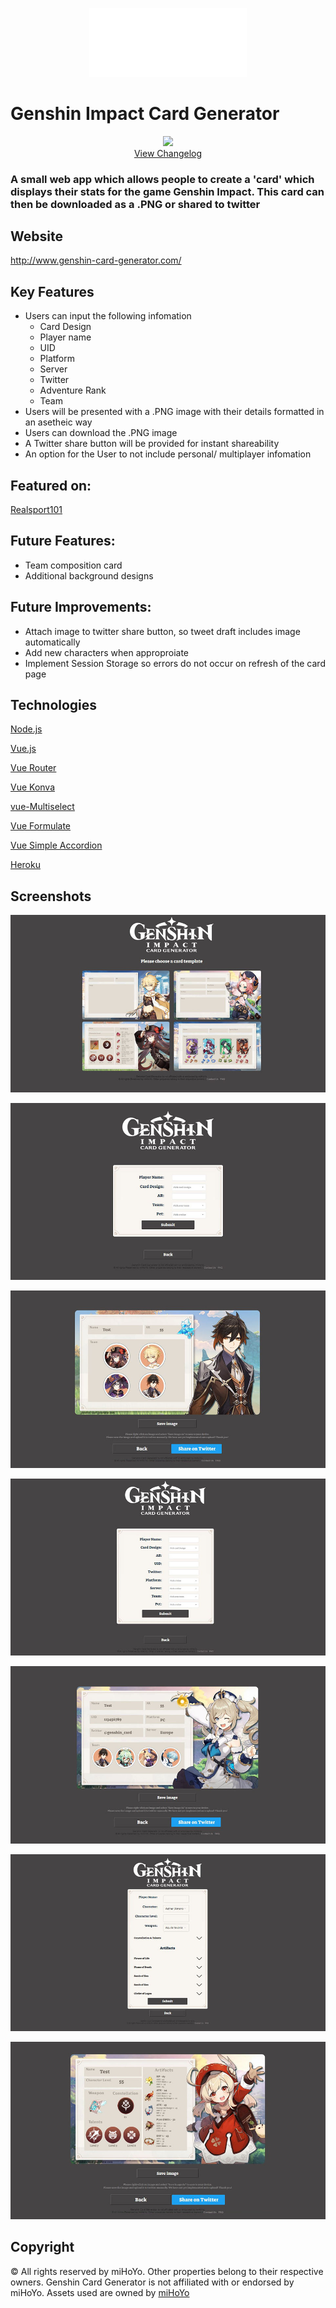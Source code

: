 

<p align="center"><img src="./src/assets/genshin-logo.png" width="50%">

Genshin Impact Card Generator
=====
<p align="center">
<img src="https://img.shields.io/badge/version-3.0.1-blue">
<br>
<a href="https://github.com/Charlotte-91/genshin-card-generator/blob/main/CHANGELOG.md">View Changelog</a>
</p>

### A small web app which allows people to create a 'card' which displays their stats for the game Genshin Impact. This card can then be downloaded as a .PNG or shared to twitter 

## Website

http://www.genshin-card-generator.com/

## Key Features

- Users can input the following infomation
    - Card Design
    - Player name
    - UID
    - Platform
    - Server
    - Twitter
    - Adventure Rank
    - Team
- Users will be presented with a .PNG image with their details formatted in an asetheic way
- Users can download the .PNG image
- A Twitter share button will be provided for instant shareability
- An option for the User to not include personal/ multiplayer infomation

## Featured on: 

[Realsport101](https://realsport101.com/genshin-impact/genshin-impact-card-generator-graphical-team-display/)

## Future Features: 

- Team composition card
- Additional background designs

## Future Improvements:

- Attach image to twitter share button, so tweet draft includes image automatically
- Add new characters when approproiate
- Implement Session Storage so errors do not occur on refresh of the card page


## Technologies
[Node.js](https://nodejs.org/)

[Vue.js](https://vuejs.org/)

[Vue Router](https://router.vuejs.org/)

[Vue Konva](https://konvajs.org/docs/vue/index.html)

[vue-Multiselect](https://vue-multiselect.js.org/)

[Vue Formulate](https://vueformulate.com/)

[Vue Simple Accordion](https://github.com/tkhquang/vue-simple-accordion)

[Heroku](https://www.heroku.com)

## Screenshots
![Home page](./readme-img/img-1.JPG)

![Basic card form](./readme-img/img-2.JPG)

![Basic card render](./readme-img/img-3.JPG)

![Mulitplayer card form](./readme-img/img-4.JPG)

![Mulitplayer card render](./readme-img/img-5.JPG)

![Character build card form](./readme-img/img-6.JPG)

![Character build card render](./readme-img/img-7.JPG)

## Copyright
© All rights reserved by miHoYo. Other properties belong to their respective owners.
Genshin Card Generator is not affiliated with or endorsed by miHoYo.
Assets used are owned by [miHoYo](https://genshin.mihoyo.com/)
